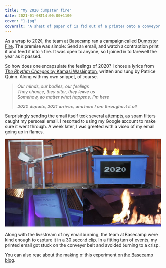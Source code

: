 ```yaml
---
title: "My 2020 dumpster fire"
date: 2021-01-08T14:00:00+1100
cover: "1.jpg"
coveralt: "A sheet of paper of is fed out of a printer onto a conveyor belt, which leads to a flaming garbage dumpster labelled 2020"
---
```


As a wrap to 2020, the team at Basecamp ran a campaign called [Dumpster Fire](https://dumpsterfile.email/). The premise was simple: Send an email, and watch a contraption print it and feed it into a fire. It was open to anyone, so I joined in to farewell the year as it passed.

<!--more-->

So how does one encapsulate the feelings of 2020? I chose a lyrics from [_The Rhythm Changes_ by Kamasi Washington](https://www.youtube.com/watch?v=tpF-qs3yP7Y), written and sung by Patrice Quinn. Along with my own snippet, of course.

> _Our minds, our bodies, our feelings_ \
> _They change, they alter, they leave us_ \
> _Somehow, no matter what happens, I’m here_
>
> _2020 departs, 2021 arrives, and here I am throughout it all_

Surprisingly sending the email itself took several attempts, as spam filters caught my personal email. I resorted to using my Google account to make sure it went through. A week later, I was greeted with a video of my email going up in flames.

![A sheet of paper of is fed out of a printer onto a conveyor belt, which leads to a flaming garbage dumpster labelled 2020](./1.jpg)

Along with the livestream of my email burning, the team at Basecamp were kind enough to capture it in [a 30 second clip](https://hey.science/dumpster-fire/clip/?id=129107763). In a fitting turn of events, my printed email got stuck on the conveyor belt and avoided burning to a crisp.

You can also read about the making of this experiment on [the Basecamp blog](https://m.signalvnoise.com/the-making-of-a-dumpster-fire/).
